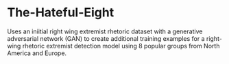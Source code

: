 # The-Hateful-Eight
Uses an iniitial right wing extremist rhetoric dataset with a generative adversarial network (GAN) to create additional training examples for a right-wing rhetoric extremist detection model using 8 popular groups from North America and Europe.
